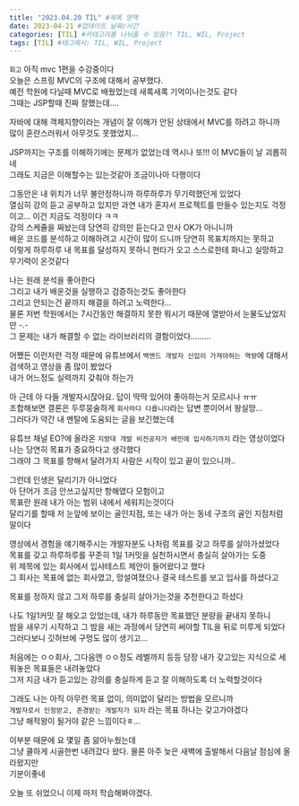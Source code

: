 ```yaml
---
title: "2023.04.20 TIL" #제목 영역
date: 2023-04-21 #업데이트 날짜/시간
categories: [TIL] #카테고리를 나눠줄 수 있음?! TIL, WIL, Project
tags: [TIL] #태그예시: TIL, WIL, Project
---
```


`회고`
아직 mvc 1편을 수강중이다  
오늘은 스프링 MVC의 구조에 대해서 공부했다.  
예전 학원에 다닐때 MVC로 배웠었는데 새록새록 기억이나는것도 같다  
그때는 JSP할때 진짜 잘했는데....

자바에 대해 객체지향이라는 개념이 잘 이해가 안된 상태에서 MVC를 하려고 하니까  
많이 혼란스러워서 아무것도 못했었지...

JSP까지는 구조를 이해하기에는 문제가 없었는데 역시나 또!!! 이 MVC들이 날 괴롭히네  
그래도 지금은 이해할수는 있는것같아 조금이나마 다행이다

그동안은 내 위치가 너무 불안정하니까 하루하루가 무기력했던게 있었다  
열심히 강의 듣고 공부하고 있지만 과연 내가 혼자서 프로젝트를 만들수 있는지도 걱정이고... 이건 지금도 걱정이다 ㅋㅋ  
강의 스케쥴을 짜놨는데 당연히 강의만 듣는다고 만사 OK가 아니니까  
배운 코드를 분석하고 이해하려고 시간이 많이 드니까 당연히 목표치까지는 못하고  
이렇게 하루하루 내 목표를 달성하지 못하니 현타가 오고 스스로한테 화나고 실망하고 무기력이 온것같다

나는 원래 분석을 좋아한다  
그리고 내가 배운것을 실행하고 검증하는것도 좋아한다  
그리고 안되는건 끝까지 해결을 하려고 노력한다...  
물론 저번 학원에서는 7시간동안 해결하지 못한 뭐시기 때문에 열받아서 눈물도났었지만 -.-  
그 문제는 내가 해결할 수 없는 라이브러리의 결함이었다.........

어쨌든 이런저런 걱정 때문에 유튜브에서 `백엔드 개발자 신입이 가져야하는 역량`에 대해서 검색하고 영상을 좀 많이 봤었다  
내가 어느정도 실력까지 갖춰야 하는가

아 근데 아 다들 개발자시잖아요. 답이 딱딱 있어야 좋아하는거 모르시나 ㅠㅠ  
조합해보면 결론은 두루뭉술하게 `회사마다 다릅니다`라는 답변 뿐이어서 왕실망...  
그러다가 약간 내 멘탈에 도움되는 글을 보긴했는데

유튜브 채널 EO?에 올라온 `지방대 개발 비전공자가 배민에 입사하기까지` 라는 영상이었다  
나는 당연히 목표가 중요하다고 생각했다  
그래야 그 목표를 향해서 달려가지 사람은 시작이 있고 끝이 있으니까..

그런데 인생은 달리기가 아니었다  
아 단어가 조금 안쓰고싶지만 항해였다 모험이고  
목표란 원래 내가 아는 범위 내에서 세워지는것이다  
달리기를 할때 저 눈앞에 보이는 골인지점, 또는 내가 아는 동네 구조의 골인 지점처럼 말이다

영상에서 경험을 얘기해주시는 개발자분도 나처럼 목표를 갖고 하루를 살아가셨었다  
목표를 갖고 하루하루를 꾸준히 1일 1커밋을 실천하시면서 충실히 살아가는 도중  
위 제목에 있는 회사에서 입사테스트 제안이 들어왔다고 했다  
그 회사는 목표에 없는 회사였고, 망설여졌으나 결국 테스트를 보고 입사를 하셨다고

목표를 정하지 않고 그저 하루를 충실히 살아가는것을 추천한다고 하셨다

나도 1일1커밋 잘 해오고 있었는데, 내가 하루동안 목표했던 분량을 끝내지 못하니  
밤을 새우기 시작하고 그 밤을 새는 과정에서 당연히 써야할 TIL을 뒤로 미루게 되었다  
그러다보니 깃허브에 구멍도 많이 생기고...

처음에는 ㅇㅇ회사, 그다음엔 ㅇㅇ정도 레벨까지 등등 당장 내가 갖고있는 지식으로 세워놓은 목표들은 내려놓았다  
그저 지금 내가 듣고있는 강의를 충실하게 듣고 잘 이해하도록 더 노력할것이다

그래도 나는 아직 아무런 목표 없이, 의미없이 달리는 방법을 모르니까  
`개발자로서 인정받고, 존경받는 개발자가 되자` 라는 목표 하나는 갖고가야겠다  
그냥 해적왕이 될거야 같은 느낌이다ㅎ...

이부분 때문에 요 몇일 좀 앓아누웠는데  
그냥 쿨하게 시골한번 내려갔다 왔다. 물론 아주 늦은 새벽에 출발해서 다음날 점심에 올라왔지만  
기분이좋네

오늘 또 쉬었으니 이제 마저 학습해봐야겠다.
